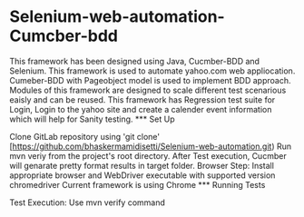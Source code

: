 # Selenium-web-automation-Cumcber-bdd

This framework has been designed using Java, Cucmber-BDD and Selenium.
This framework is used to automate yahoo.com web appliocation.
Cumeber-BDD with Pageobject model is used to implement BDD approach.
Modules of this framework are designed to scale different test scenarious eaisly and can be reused.
This framework has Regression test suite for Login, Login to the yahoo site and create a calender event information which will help for Sanity testing.
*** Set Up

Clone GitLab repository using 'git clone' [https://github.com/bhaskermamidisetti/Selenium-web-automation.git)
Run mvn veriy from the project's root directory.
After Test execution, Cucmber will genarate pretty format results in target folder. Browser Step:
Install appropriate browser and WebDriver executable with supported version chromedriver
Current framework is using Chrome
*** Running Tests

Test Execution:
Use mvn verify command
